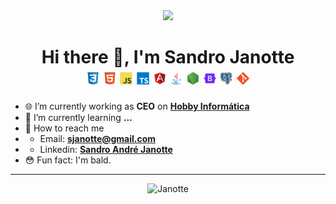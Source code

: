 <div align="center">
    <img src="https://imgur.com/nLKnnpW.png">
    <h1>
        Hi there 👋,  I'm Sandro Janotte<br>
        <img src="https://raw.githubusercontent.com/devicons/devicon/master/icons/css3/css3-original.svg" alt="css3"  width="20" height="20"/>
        <img src="https://raw.githubusercontent.com/devicons/devicon/master/icons/html5/html5-original.svg" alt="html5"  width="20" height="20"/>
        <img src="https://raw.githubusercontent.com/devicons/devicon/master/icons/javascript/javascript-original.svg" alt="javascript" width="20" height="20"/>
        <img src="https://raw.githubusercontent.com/devicons/devicon/master/icons/typescript/typescript-original.svg" alt="typescript" width="20" height="20">
        <img src="https://raw.githubusercontent.com/devicons/devicon/master/icons/angularjs/angularjs-original.svg" alt="angularjs" width="20" height="20">
        <img src="https://raw.githubusercontent.com/devicons/devicon/master/icons/java/java-original.svg" alt="java" width="20" height="20">
        <img src="https://raw.githubusercontent.com/devicons/devicon/master/icons/nodejs/nodejs-original.svg" alt="nodejs" width="20" height="20">
        <img src="https://raw.githubusercontent.com/devicons/devicon/master/icons/bootstrap/bootstrap-plain.svg" alt="bootstrap" width="20" height="20">
        <img src="https://raw.githubusercontent.com/devicons/devicon/master/icons/postgresql/postgresql-original.svg" alt="postgreesql" width="20" height="20">
        <img src="https://raw.githubusercontent.com/devicons/devicon/master/icons/git/git-original.svg" alt="git" width="20" height="20">
    </h1>
</div>


- :globe_with_meridians: I’m currently working as **CEO** on **[Hobby Informática](https://www.hobby.inf.br/)**
- :blue_book: I’m currently learning **...**
- :postbox: How to reach me
- - Email: **sjanotte@gmail.com**
- - Linkedin: **[Sandro André Janotte](https://www.linkedin.com/in/sandro-andr%C3%A9-janotte-2b022450/)**
- :flushed: Fun fact: I'm bald.

---

<p align="center"><img src="https://github-readme-stats.vercel.app/api?username=Janotte&show_icons=true" alt="Janotte"/></p>

